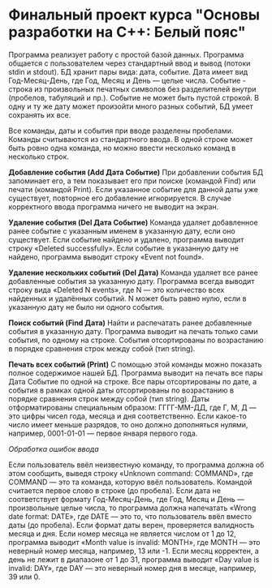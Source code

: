 # Финальный проект курcа "Основы разработки на С++: Белый пояс" 

Программа реализует работу с простой базой данных. Программа общается с пользователем через стандартный ввод и вывод (потоки stdin и stdout).
БД хранит пары вида: дата, событие. Дата имеет вид Год-Месяц-День, где Год, Месяц и День — целые числа. Событие - строка из произвольных печатных символов без разделителей внутри (пробелов, табуляций и пр.). Событие не может быть пустой строкой. В одну и ту же дату может произойти много разных событий, БД умеет сохранять их все.

Все команды, даты и события при вводе разделены пробелами. Команды считываются из стандартного ввода. В одной строке может быть ровно одна команда, но можно ввести несколько команд в несколько строк.

**Добавление события (Add Дата Событие)** При добавлении события БД запоминает его, а тем показывает его при поиске (командой Find) или печати (командой Print). Если указанное событие для данной даты уже существует, повторное его добавление игнорируется. В случае корректного ввода программа ничего не выводит на экран.

**Удаление события (Del Дата Событие)** Команда удаляет добавленное ранее событие с указанным именем в указанную дату, если оно существует. Если событие найдено и удалено, программа выводит строку «Deleted successfully». Если событие в указанную дату не найдено, программа выводит строку «Event not found».

**Удаление нескольких событий (Del Дата)** Команда удаляет все ранее добавленные события за указанную дату. Программа всегда выводит строку вида «Deleted N events», где N — это количество всех найденных и удалённых событий. N может быть равно нулю, если в указанную дату не было ни одного события.

**Поиск событий (Find Дата)** Найти и распечатать ранее добавленные события в указанную дату. Программа выводит на печать только сами события, по одному на строке. События отсортированы по возрастанию в порядке сравнения строк между собой (тип string).

**Печать всех событий (Print)** С помощью этой команды можно показать полное содержимое нашей БД. Программа выводит на печать все пары Дата Событие по одной на строке. Все пары отсортированы по дате, а события в рамках одной даты отсортированы по возрастанию в порядке сравнения строк между собой (тип string). Даты отформатированы специальным образом: ГГГГ-ММ-ДД, где Г, М, Д — это цифры чисел года, месяца и дня соответственно. Если какое-то число имеет меньше разрядов, то оно должно дополняться нулями, например, 0001-01-01 — первое января первого года.

*Обработка ошибок ввода*

Если пользователь ввёл неизвестную команду, то программа должна об этом сообщить, выведя строку «Unknown command: COMMAND», где COMMAND — это та команда, которую ввёл пользователь. Командой считается первое слово в строке (до пробела).
Если дата не соответствует формату Год-Месяц-День, где Год, Месяц и День — произвольные целые числа, то программа должна напечатать «Wrong date format: DATE», где DATE — это то, что пользователь ввёл вместо даты (до пробела).
Если формат даты верен, проверяется валидность месяца и дня.
Если номер месяца не является числом от 1 до 12, программа выводит «Month value is invalid: MONTH», где MONTH — это неверный номер месяца, например, 13 или -1. Если месяц корректен, а день не лежит в диапазоне от 1 до 31, программа выводит «Day value is invalid: DAY», где DAY — это неверный номер дня в месяце, например, 39 или 0.
